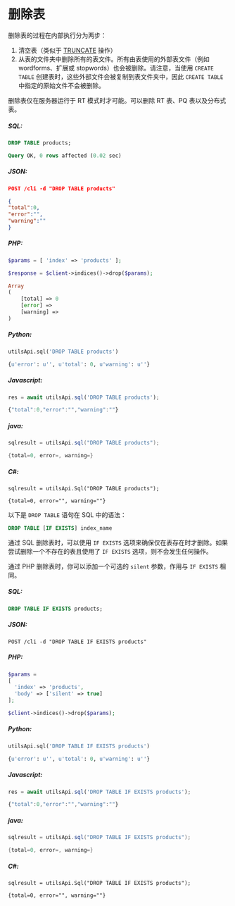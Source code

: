 # 删除表

<!-- example drop -->

删除表的过程在内部执行分为两步：

1. 清空表（类似于 [TRUNCATE](Emptying_a_table.md) 操作）
2. 从表的文件夹中删除所有的表文件。所有由表使用的外部表文件（例如 wordforms、扩展或 stopwords）也会被删除。请注意，当使用 `CREATE TABLE` 创建表时，这些外部文件会被复制到表文件夹中，因此 `CREATE TABLE` 中指定的原始文件不会被删除。

删除表仅在服务器运行于 RT 模式时才可能。可以删除 RT 表、PQ 表以及分布式表。

<!-- intro -->
##### SQL:
<!-- request SQL -->

```sql
DROP TABLE products;
```
<!-- response -->

```sql
Query OK, 0 rows affected (0.02 sec)
```

<!-- intro -->
##### JSON:

<!-- request JSON -->

```JSON
POST /cli -d "DROP TABLE products"
```

<!-- response JSON -->
```JSON
{
"total":0,
"error":"",
"warning":""
}
```

<!-- intro -->
##### PHP:

<!-- request PHP -->

```php
$params = [ 'index' => 'products' ];

$response = $client->indices()->drop($params);
```

<!-- response PHP -->
```php
Array
(
    [total] => 0
    [error] =>
    [warning] =>
)

```
<!-- intro -->
##### Python:

<!-- request Python -->

```python
utilsApi.sql('DROP TABLE products')
```

<!-- response Python -->
```python
{u'error': u'', u'total': 0, u'warning': u''}
```
<!-- intro -->
##### Javascript:

<!-- request javascript -->

```javascript
res = await utilsApi.sql('DROP TABLE products');
```

<!-- response javascript -->
```javascript
{"total":0,"error":"","warning":""}
```
<!-- intro -->
##### java:

<!-- request Java -->

```java
sqlresult = utilsApi.sql("DROP TABLE products");
```

<!-- response Java -->
```java
{total=0, error=, warning=}
```

<!-- intro -->
##### C#:

<!-- request C# -->

```clike
sqlresult = utilsApi.Sql("DROP TABLE products");
```

<!-- response C# -->
```clike
{total=0, error="", warning=""}
```

<!-- end -->

以下是 `DROP TABLE` 语句在 SQL 中的语法：

```sql
DROP TABLE [IF EXISTS] index_name
```

<!-- example drop-if-exists -->

通过 SQL 删除表时，可以使用 `IF EXISTS` 选项来确保仅在表存在时才删除。如果尝试删除一个不存在的表且使用了 `IF EXISTS` 选项，则不会发生任何操作。

通过 PHP 删除表时，你可以添加一个可选的 `silent` 参数，作用与 `IF EXISTS` 相同。

<!-- intro -->
##### SQL:
<!-- request SQL -->

```sql
DROP TABLE IF EXISTS products;
```

<!-- intro -->
##### JSON:

<!-- request JSON -->

```http
POST /cli -d "DROP TABLE IF EXISTS products"
```

<!-- intro -->
##### PHP:

<!-- request PHP -->

```php
$params =
[
  'index' => 'products',
  'body' => ['silent' => true]
];

$client->indices()->drop($params);
```
<!-- intro -->
##### Python:

<!-- request Python -->

```python
utilsApi.sql('DROP TABLE IF EXISTS products')
```

<!-- response Python -->
```python
{u'error': u'', u'total': 0, u'warning': u''}
```
<!-- intro -->
##### Javascript:

<!-- request javascript -->

```javascript
res = await utilsApi.sql('DROP TABLE IF EXISTS products');
```

<!-- response javascript -->
```javascript
{"total":0,"error":"","warning":""}
```
<!-- intro -->
##### java:

<!-- request Java -->

```java
sqlresult = utilsApi.sql("DROP TABLE IF EXISTS products");
```

<!-- response Java -->
```java
{total=0, error=, warning=}
```

<!-- intro -->
##### C#:

<!-- request C# -->

```clike
sqlresult = utilsApi.Sql("DROP TABLE IF EXISTS products");
```

<!-- response C# -->
```clike
{total=0, error="", warning=""}
```

<!-- end -->
<!-- proofread -->